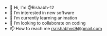 - 👋 Hi, I’m @Rishabh-12
- 👀 I’m interested in new software
- 🌱 I’m currently learning animation
- 💞️ I’m looking to collaborate on coding
- 📫 How to reach me rsrishabhvs9@gmail.com

<!---
Rishabh-12/Rishabh-12 is a ✨ special ✨ repository because its `README.md` (this file) appears on your GitHub profile.
You can click the Preview link to take a look at your changes.
--->
